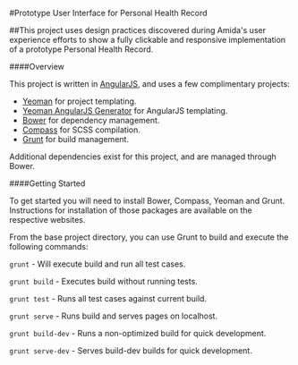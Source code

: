 #Prototype User Interface for Personal Health Record

##This project uses design practices discovered during Amida's user experience efforts to show a fully clickable and responsive implementation of a prototype Personal Health Record.


####Overview

This project is written in [AngularJS](https://angularjs.org/), and uses a few complimentary projects:
	
 - [Yeoman](http://yeoman.io/) for project templating.
 - [Yeoman AngularJS Generator](https://github.com/yeoman/generator-angular) for AngularJS templating.
 - [Bower](http://bower.io/) for dependency management.
 - [Compass](http://compass-style.org/) for SCSS compilation.
 - [Grunt](http://gruntjs.com/) for build management.

Additional dependencies exist for this project, and are managed through Bower.

####Getting Started

To get started you will need to install Bower, Compass, Yeoman and Grunt.  Instructions for installation of those packages are available on the respective websites.

From the base project directory, you can use Grunt to build and execute the following commands:

```grunt``` - Will execute build and run all test cases.

```grunt build``` - Executes build without running tests.

```grunt test``` - Runs all test cases against current build.

```grunt serve``` - Runs build and serves pages on localhost.

```grunt build-dev``` - Runs a non-optimized build for quick development.

```grunt serve-dev``` - Serves build-dev builds for quick development.
